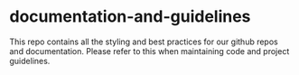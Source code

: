 # documentation-and-guidelines
This repo contains all the styling and best practices for our github repos and documentation. Please refer to this when maintaining code and project guidelines.
